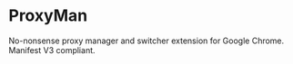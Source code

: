 # ProxyMan

No-nonsense proxy manager and switcher extension for Google Chrome.
Manifest V3 compliant.
